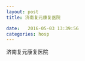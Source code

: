 ```yaml
--- 
layout: post 
title: 济南复元康复医院

date:   2016-05-03 13:39:56 
categories: hosp 
--- 
```

   
济南复元康复医院
